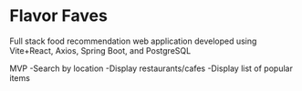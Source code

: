 # Flavor Faves

Full stack food recommendation web application developed using Vite+React, Axios, Spring Boot, and PostgreSQL

MVP
-Search by location
-Display restaurants/cafes
-Display list of popular items
